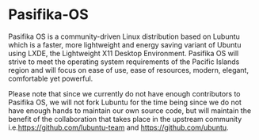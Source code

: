 # Pasifika-OS
Pasifika OS is a community-driven Linux distribution based on Lubuntu which is a faster, more lightweight and energy saving variant of Ubuntu using LXDE, the Lightweight X11 Desktop Environment. Pasifika OS will strive to meet the operating system requirements of the Pacific Islands region and will focus on ease of use, ease of resources, modern, elegant, comfortable yet powerful.

Please note that since we currently do not have enough contributors to Pasifika OS, we will not fork Lubuntu for the time being since we do not have enough hands to maintain our own source code, but will maintain the benefit of the collaboration that takes place in the upstream community i.e.https://github.com/lubuntu-team and https://github.com/ubuntu.
